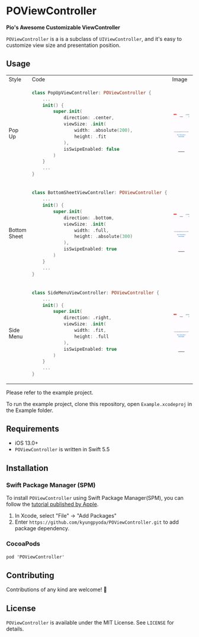# POViewController
**Pio's Awesome Customizable ViewController**

`POViewController` is a is a subclass of `UIViewController`, and it's easy to customize view size and presentation position.

## Usage

<table>
<tr>
<td>Style</td> <td> Code </td> <td> Image </td>
</tr>
<tr>
<td>
Pop Up
</td>
<td>

```swift
class PopUpViewController: POViewController {
    ...
    init() {
        super.init(
            direction: .center,
            viewSize: .init(
                width: .absolute(200),
                height: .fit
            ),
            isSwipeEnabled: false
        )
    }
    ...
}
```

</td>
<td>

![](./.github/images/preview_PopUp.gif)

</td>
</tr>
<tr>
<td>
Bottom Sheet
</td>
<td>

```swift
class BottomSheetViewController: POViewController {
    ...
    init() {
        super.init(
            direction: .bottom,
            viewSize: .init(
                width: .full,
                height: .absolute(300)
            ),
            isSwipeEnabled: true
        )
    }
    ...
}
```

</td>
<td>

![](./.github/images/preview_BottomSheet.gif)

</td>
</tr>
<tr>
<td>
Side Menu
</td>
<td>

```swift
class SideMenuViewController: POViewController {
    ...
    init() {
        super.init(
            direction: .right,
            viewSize: .init(
                width: .fit,
                height: .full
            ),
            isSwipeEnabled: true
        )
    }
    ...
}
```

</td>
<td>

![](./.github/images/preview_SideMenu.gif)

</td>
</tr>
</table>

Please refer to the example project.

To run the example project, clone this repository, open `Example.xcodeproj` in the Example folder.  

## Requirements
- iOS 13.0+
- `POViewController` is written in Swift 5.5

## Installation

### Swift Package Manager (SPM)
To install `POViewController` using Swift Package Manager(SPM), you can follow the [tutorial published by Apple](https://developer.apple.com/documentation/swift_packages/adding_package_dependencies_to_your_app).
1. In Xcode, select "File" → "Add Packages"
2. Enter `https://github.com/kyungpyoda/POViewController.git` to add package dependency.

### CocoaPods
`pod 'POViewController'`

## Contributing
Contributions of any kind are welcome! 🤗

## License
 `POViewController` is available under the MIT License. See `LICENSE` for details.

